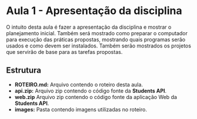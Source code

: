# Aula 1 - Apresentação da disciplina

O intuito desta aula é fazer a apresentação da disciplina e mostrar o planejamento inicial. Também será mostrado como preparar o computador para execução das práticas propostas, mostrando quais programas serão usados e como devem ser instalados. Também serão mostrados os projetos que servirão de base para as tarefas propostas.

## Estrutura

- **ROTEIRO.md:** Arquivo contendo o roteiro desta aula.
- **api.zip:** Arquivo zip contendo o código fonte da **Students API**.
- **web.zip** Arquivo zip contendo o código fonte da aplicação Web da **Students API**.
- **images:** Pasta contendo imagens utilizadas no roteiro.
